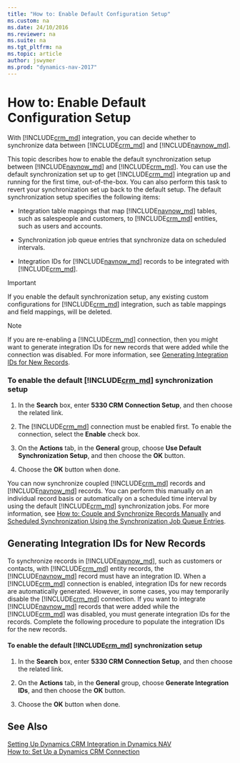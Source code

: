 ```yaml
---
title: "How to: Enable Default Configuration Setup"
ms.custom: na
ms.date: 24/10/2016
ms.reviewer: na
ms.suite: na
ms.tgt_pltfrm: na
ms.topic: article
author: jswymer
ms.prod: "dynamics-nav-2017"
---
```

# How to: Enable Default Configuration Setup
With [!INCLUDE[crm_md](includes/crm_md.md)] integration, you can decide whether to synchronize data between [!INCLUDE[crm_md](includes/crm_md.md)] and [!INCLUDE[navnow_md](includes/navnow_md.md)].

This topic describes how to enable the default synchronization setup between [!INCLUDE[navnow_md](includes/navnow_md.md)] and [!INCLUDE[crm_md](includes/crm_md.md)]. You can use the default synchronization set up to get [!INCLUDE[crm_md](includes/crm_md.md)] integration up and running for the first time, out-of-the-box. You can also perform this task to revert your synchronization set up back to the default setup. The default synchronization setup specifies the following items:  

-   Integration table mappings that map [!INCLUDE[navnow_md](includes/navnow_md.md)] tables, such as salespeople and customers, to [!INCLUDE[crm_md](includes/crm_md.md)] entities, such as users and accounts.  

-   Synchronization job queue entries that synchronize data on scheduled intervals.  

-   Integration IDs for [!INCLUDE[navnow_md](includes/navnow_md.md)] records to be integrated with [!INCLUDE[crm_md](includes/crm_md.md)].  

> [!IMPORTANT]  
>  If you enable the default synchronization setup, any existing custom configurations for [!INCLUDE[crm_md](includes/crm_md.md)] integration, such as table mappings and field mappings, will be deleted.  

> [!NOTE]  
>  If you are re\-enabling a [!INCLUDE[crm_md](includes/crm_md.md)] connection, then you might want to generate integration IDs for new records that were added while the connection was disabled. For more information, see [Generating Integration IDs for New Records](How-to-Enable-Default-Dynamics-CRM-Synchronization-Setup.md#GenIntIds).  

### To enable the default [!INCLUDE[crm_md](includes/crm_md.md)] synchronization setup

1.  In the **Search** box, enter **5330 CRM Connection Setup**, and then choose the related link.  

2.  The [!INCLUDE[crm_md](includes/crm_md.md)] connection must be enabled first. To enable the connection, select the **Enable** check box.  

3.  On the **Actions** tab, in the **General** group, choose **Use Default Synchronization Setup**, and then choose the **OK** button.  

4.  Choose the **OK** button when done.  

 You can now synchronize coupled [!INCLUDE[crm_md](includes/crm_md.md)] records and [!INCLUDE[navnow_md](includes/navnow_md.md)] records. You can perform this manually on an individual record basis or automatically on a scheduled time interval by using the default [!INCLUDE[crm_md](includes/crm_md.md)] synchronization jobs. For more information, see [How to: Couple and Synchronize Records Manually](How-to-Couple-and-Synchronize-Records-Manually.md) and [Scheduled Synchronization Using the Synchronization Job Queue Entries](Scheduled-Synchronization-Using-the-Synchronization-Job-Queue-Entries.md).  

##  <a name="GenIntIds"></a> Generating Integration IDs for New Records  
 To synchronize records in [!INCLUDE[navnow_md](includes/navnow_md.md)], such as customers or contacts, with [!INCLUDE[crm_md](includes/crm_md.md)] entity records, the [!INCLUDE[navnow_md](includes/navnow_md.md)] record must have an integration ID. When a [!INCLUDE[crm_md](includes/crm_md.md)] connection is enabled, integration IDs for new records are automatically generated. However, in some cases, you may temporarily disable the [!INCLUDE[crm_md](includes/crm_md.md)] connection. If you want to integrate [!INCLUDE[navnow_md](includes/navnow_md.md)] records that were added while the [!INCLUDE[crm_md](includes/crm_md.md)] was disabled, you must generate integration IDs for the records. Complete the following procedure to populate the integration IDs for the new records.  

#### To enable the default [!INCLUDE[crm_md](includes/crm_md.md)] synchronization setup  

1.  In the **Search** box, enter **5330 CRM Connection Setup**, and then choose the related link.  

2.  On the **Actions** tab, in the **General** group, choose **Generate Integration IDs**, and then choose the **OK** button.  

3.  Choose the **OK** button when done.  

## See Also   
 [Setting Up Dynamics CRM Integration in Dynamics NAV](Setting-Up-Dynamics-CRM-Integration.md )   
 [How to: Set Up a Dynamics CRM Connection](How-to-Set-Up-a-Dynamics-CRM-Connection.md)   
